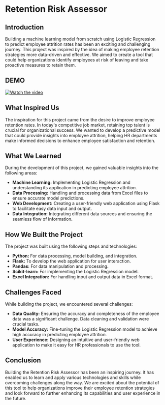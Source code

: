 
# Retention Risk Assessor

## Introduction

Building a machine learning model from scratch using Logistic Regression to predict employee attrition rates has been an exciting and challenging journey. This project was inspired by the idea of making employee retention strategies more data-driven and effective. We aimed to create a tool that could help organizations identify employees at risk of leaving and take proactive measures to retain them.

## DEMO

[![Watch the video](https://img.youtube.com/vi/CVRS_CpXdF0/0.jpg)](https://youtu.be/CVRS_CpXdF0)

## What Inspired Us

The inspiration for this project came from the desire to improve employee retention rates. In today's competitive job market, retaining top talent is crucial for organizational success. We wanted to develop a predictive model that could provide insights into employee attrition, helping HR departments make informed decisions to enhance employee satisfaction and retention.

## What We Learned

During the development of this project, we gained valuable insights into the following areas:

- **Machine Learning:** Implementing Logistic Regression and understanding its application in predicting employee attrition.
- **Data Processing:** Handling and processing data from Excel files to ensure accurate model predictions.
- **Web Development:** Creating a user-friendly web application using Flask to facilitate easy data input and output.
- **Data Integration:** Integrating different data sources and ensuring the seamless flow of information.

## How We Built the Project

The project was built using the following steps and technologies:

- **Python:** For data processing, model building, and integration.
- **Flask:** To develop the web application for user interaction.
- **Pandas:** For data manipulation and processing.
- **Scikit-learn:** For implementing the Logistic Regression model.
- **Excel Integration:** For handling input and output data in Excel format.

## Challenges Faced

While building the project, we encountered several challenges:

- **Data Quality:** Ensuring the accuracy and completeness of the employee data was a significant challenge. Data cleaning and validation were crucial tasks.
- **Model Accuracy:** Fine-tuning the Logistic Regression model to achieve high accuracy in predicting employee attrition.
- **User Experience:** Designing an intuitive and user-friendly web application to make it easy for HR professionals to use the tool.

## Conclusion

Building the Retention Risk Assessor has been an inspiring journey. It has enabled us to learn and apply various technologies and skills while overcoming challenges along the way. We are excited about the potential of this tool to help organizations improve their employee retention strategies and look forward to further enhancing its capabilities and user experience in the future.
